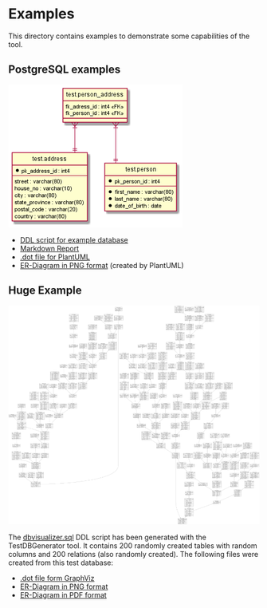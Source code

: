 # Examples

This directory contains examples to demonstrate some capabilities of the tool.

## PostgreSQL examples

![ER-Diagram in PNG format](./postgresql_test.png)

* [DDL script for example database](./postgresql_test.sql)
* [Markdown Report](./postgresql_test.md)
* [.dot file for PlantUML](./postgresql_test.dot)
* [ER-Diagram in PNG format](./postgresql_test.png) (created by PlantUML)

## Huge Example

![Preview](./dbvisualizer_preview.png)

The [dbvisualizer.sql](./dbvisualizer.sql) DDL script has been generated with the TestDBGenerator tool. It contains 200
randomly created tables with random columns and 200 relations (also randomly created). The following files were created
from this test database:

* [.dot file form GraphViz](./dbvisualizer.dot)
* [ER-Diagram in PNG format](./dbvisualizer.png)
* [ER-Diagram in PDF format](./dbvisualizer.pdf)

